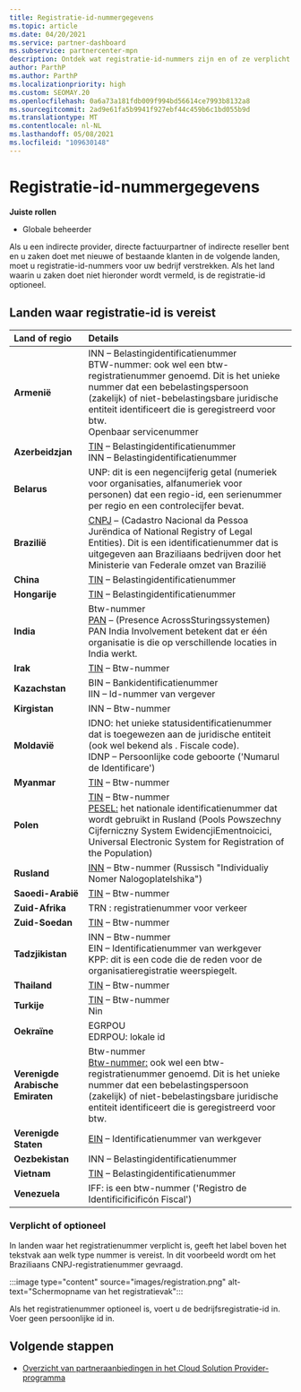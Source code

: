 ```yaml
---
title: Registratie-id-nummergegevens
ms.topic: article
ms.date: 04/20/2021
ms.service: partner-dashboard
ms.subservice: partnercenter-mpn
description: Ontdek wat registratie-id-nummers zijn en of ze verplicht zijn voor uw land.
author: ParthP
ms.author: ParthP
ms.localizationpriority: high
ms.custom: SEOMAY.20
ms.openlocfilehash: 0a6a73a181fdb009f994bd56614ce7993b8132a8
ms.sourcegitcommit: 2ad9e61fa5b9941f927ebf44c459b6c1bd055b9d
ms.translationtype: MT
ms.contentlocale: nl-NL
ms.lasthandoff: 05/08/2021
ms.locfileid: "109630148"
---
```

# <a name="registration-id-number-information"></a>Registratie-id-nummergegevens

**Juiste rollen**

- Globale beheerder
 
Als u een indirecte provider, directe factuurpartner of indirecte reseller bent en u zaken doet met nieuwe of bestaande klanten in de volgende landen, moet u registratie-id-nummers voor uw bedrijf verstrekken. Als het land waarin u zaken doet niet hieronder wordt vermeld, is de registratie-id optioneel.

## <a name="countries-where-registration-id-is-required"></a>Landen waar registratie-id is vereist

| **Land of regio** | **Details** |
|:--|:--|
| **Armenië** | INN – Belastingidentificatienummer<br>BTW-nummer: ook wel een btw-registratienummer genoemd. Dit is het unieke nummer dat een bebelastingspersoon (zakelijk) of niet-bebelastingsbare juridische entiteit identificeert die is geregistreerd voor btw.<br>Openbaar servicenummer |
| **Azerbeidzjan**  | [TIN](http://www.oecd.org/tax/automatic-exchange/crs-implementation-and-assistance/tax-identification-numbers/Azerbaijan-TIN.pdf) – Belastingidentificatienummer<br>INN – Belastingidentificatienummer |
| **Belarus**  | UNP: dit is een negencijferig getal (numeriek voor organisaties, alfanumeriek voor personen) dat een regio-id, een serienummer per regio en een controlecijfer bevat. |
|**Brazilië** | [CNPJ](http://www.oecd.org/tax/automatic-exchange/crs-implementation-and-assistance/tax-identification-numbers/Brazil-TIN.pdf) – (Cadastro Nacional da Pessoa Jurëndica of National Registry of Legal Entities). Dit is een identificatienummer dat is uitgegeven aan Braziliaans bedrijven door het Ministerie van Federale omzet van Brazilië  |
| **China** | [TIN](http://www.oecd.org/tax/automatic-exchange/crs-implementation-and-assistance/tax-identification-numbers/China-TIN.pdf) – Belastingidentificatienummer |
| **Hongarije**  | [TIN](http://www.oecd.org/tax/automatic-exchange/crs-implementation-and-assistance/tax-identification-numbers/Hungary-TIN.pdf) – Belastingidentificatienummer |
| **India** | Btw-nummer<br>[PAN](http://www.oecd.org/tax/automatic-exchange/crs-implementation-and-assistance/tax-identification-numbers/India-TIN.pdf) – (Presence AcrossSturingssystemen) PAN India Involvement betekent dat er één organisatie is die op verschillende locaties in India werkt. |
| **Irak** | [TIN](http://www.oecd.org/tax/automatic-exchange/crs-implementation-and-assistance/tax-identification-numbers/) – Btw-nummer |
| **Kazachstan**  | BIN – Bankidentificatienummer<br>IIN – Id-nummer van vergever |
| **Kirgistan**  | INN – Btw-nummer |
| **Moldavië**  | IDNO: het unieke statusidentificatienummer dat is toegewezen aan de juridische entiteit (ook wel bekend als . Fiscale code).<br>IDNP – Persoonlijke code geboorte ('Numarul de Identificare') |
| **Myanmar** | [TIN](http://www.oecd.org/tax/automatic-exchange/crs-implementation-and-assistance/tax-identification-numbers/) – Btw-nummer |
| **Polen**  | [TIN](http://www.oecd.org/tax/automatic-exchange/crs-implementation-and-assistance/tax-identification-numbers/Poland-TIN.pdf) – Btw-nummer<br>[PESEL:](http://www.oecd.org/tax/automatic-exchange/crs-implementation-and-assistance/tax-identification-numbers/Poland-TIN.pdf) het nationale identificatienummer dat wordt gebruikt in Rusland (Pools Powszechny Cijferniczny System EwidencjiEmentnoicici, Universal Electronic System for Registration of the Population) |
| **Rusland**  | [INN](http://www.oecd.org/tax/automatic-exchange/crs-implementation-and-assistance/tax-identification-numbers/Russia-TIN.pdf) – Btw-nummer (Russisch "Individualiy Nomer Nalogoplatelshika") | 
| **Saoedi-Arabië** | [TIN](http://www.oecd.org/tax/automatic-exchange/crs-implementation-and-assistance/tax-identification-numbers/Saudi-Arabia-TIN.pdf) – Btw-nummer |
| **Zuid-Afrika** | TRN : registratienummer voor verkeer |
| **Zuid-Soedan** | [TIN](http://www.oecd.org/tax/automatic-exchange/crs-implementation-and-assistance/tax-identification-numbers/) – Btw-nummer |
| **Tadzjikistan**  | INN – Btw-nummer<br>EIN – Identificatienummer van werkgever<br>KPP: dit is een code die de reden voor de organisatieregistratie weerspiegelt. |
| **Thailand** | [TIN](http://www.oecd.org/tax/automatic-exchange/crs-implementation-and-assistance/tax-identification-numbers/) – Btw-nummer |
| **Turkije** | [TIN](http://www.oecd.org/tax/automatic-exchange/crs-implementation-and-assistance/tax-identification-numbers/Turkey-TIN.pdf) – Btw-nummer<br>Nin |
| **Oekraïne**  | EGRPOU<br>EDRPOU: lokale id |
| **Verenigde Arabische Emiraten** | Btw-nummer<br>[Btw-nummer:](http://www.oecd.org/tax/automatic-exchange/crs-implementation-and-assistance/tax-identification-numbers/UAE-TIN.pdf) ook wel een btw-registratienummer genoemd. Dit is het unieke nummer dat een bebelastingspersoon (zakelijk) of niet-bebelastingsbare juridische entiteit identificeert die is geregistreerd voor btw. |
| **Verenigde Staten** | [EIN](https://irs.ein-forms-gov.com/?keyword=employer%20identification%20number&source=Google&network=o&device=c&devicemodel=&mobile=&adposition%5d&targetid=kwd-81501461534755:loc-190&msclkid=458d3159f6051392f5286e8e75ed79ce) – Identificatienummer van werkgever |
| **Oezbekistan**  | INN – Belastingidentificatienummer |
| **Vietnam** | [TIN](http://www.oecd.org/tax/automatic-exchange/crs-implementation-and-assistance/tax-identification-numbers/) – Belastingidentificatienummer |
| **Venezuela** | IFF: is een btw-nummer ('Registro de Identificificificón Fiscal') |  

### <a name="mandatory-or-optional"></a>Verplicht of optioneel
 
In landen waar het registratienummer verplicht is, geeft het label boven het tekstvak aan welk type nummer is vereist.
In dit voorbeeld wordt om het Braziliaans CNPJ-registratienummer gevraagd.

:::image type="content" source="images/registration.png" alt-text="Schermopname van het registratievak":::

Als het registratienummer optioneel is, voert u de bedrijfsregistratie-id in. Voer geen persoonlijke id in.

## <a name="next-steps"></a>Volgende stappen

- [Overzicht van partneraanbiedingen in het Cloud Solution Provider-programma](csp-offers.md)
